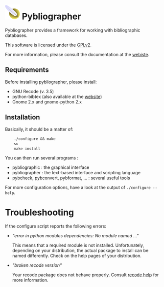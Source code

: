 # ![pybliographer-logo] Pybliographer

Pybliographer provides a framework for working with bibliographic
databases.

This software is licensed under the [GPLv2][license].

For more information, please consult the documentation at the [webiste][pybliographer-website].


## Requirements

Before installing pybliographer, please install:

* GNU Recode (v. 3.5)
* python-bibtex (also available at the [website][pybliographer-website])
* Gnome 2.x and gnome-python 2.x


## Installation 

Basically, it should be a matter of:

```
	./configure && make
	su
	make install
```

You can then run several programs :

* pybliographic : the graphical interface
* pybliographer : the text-based interface and scripting language
* pybcheck, pybconvert, pybformat, ... : several useful tools

For more configuration options, have a look at the output of `./configure --help`.


# Troubleshooting

If the configure script reports the following errors:

* *"error in python modules dependencies:  No module named ..."*
 
   This means that a required module is not installed. Unfortunately,
   depending on your distribution, the actual package to install can
   be named differently. Check on the help pages of your distribution.

* *"broken recode version"*

   Your recode package does not behave properly.  Consult
   [recode help][recode-help] for more information.


[license]: COPYING
[pybliographer-website]: https://pybliographer.org/
[recode-help]: http://pybliographer.org/RecodeHelp
[pybliographer-logo]: data/icons/48x48/pybliographic.png

